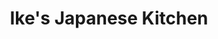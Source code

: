 ---
layout: place
title: "Ike's Japanese Kitchen"
permalink: /california/san-francisco/ike-s-japanese-kitchen.html
stateAbbr: CA
stateName: California
cityName: San Francisco
seo:
  name: "Ike's Japanese Kitchen"
  type: Restaurant
  links: null
description: "Ike's Japanese Kitchen serves delicious sushi in San Francisco, California. Try fresh Japanese dishes for a great dining experience. "
place_id: ChIJkaNdBZeAhYARMYOh91wB560
photos:
  - name: >-
      places/ChIJkaNdBZeAhYARMYOh91wB560/photos/AeeoHcJJ8lGkYEk-ddR_V4YePmzJ0-uzFBOx5MLzUO6rdgGYI2c8Qgb1n_BXkFblDdM_Os7Et-a_nV1_4giAxI3H4Z6h8X1wmfAei84bXy63unYwGPbWLndGtHiQCDWL_LHdWd5YxHdm0MQ5JYUWLTeHIjpLrzm5Cjkjq33aYgBc_q9i0y5i91MgT5TvGE6JJvBwCbgijvfwv7_dEHXf9eJbhX-6ce8Py5XzqZ8opJ0pOz2h1zLnpySlGkWUXZd1_ONrOr9pPHtCLYJmILhuhdDVhGHKHU6vitxfGJZ0D49yYYOpqCKLkFwJNoGGD7kpijZqH47tBsQWEWgoiMk0IcQ2piHU9wNvuaEJTnw4V6FoK2ebLEJEyk7kygGIfiZOxT11IQc6_PCvzKKK1BoblmWdAZ8ercDWyKAHvRp-VKWCmCv09w
    widthPx: 4032
    heightPx: 3024
    authorAttributions:
      - displayName: Ally Williams
        uri: https://maps.google.com/maps/contrib/108941169729625883066
        photoUri: >-
          https://lh3.googleusercontent.com/a-/ALV-UjU9Z-LUfFh5lyiOWUR_hcw-5UNPeaLOuZ7Tn4PwDTrcFeQrWWYi=s100-p-k-no-mo
    flagContentUri: >-
      https://www.google.com/local/imagery/report/?cb_client=maps_api_places.places_api&image_key=!1e10!2sCIHM0ogKEICAgIC80KeBGQ&hl=en-US
    googleMapsUri: >-
      https://www.google.com/maps/place//data=!3m4!1e2!3m2!1sCIHM0ogKEICAgIC80KeBGQ!2e10!4m2!3m1!1s0x80858097055da391:0xade7015cf7a18331
  - name: >-
      places/ChIJkaNdBZeAhYARMYOh91wB560/photos/AeeoHcL3Ilf5sSCgyHV2-dlDZy2S1uruCDi7o41NZ-pWFB2Jo5OK8v6Sn75KHHL7ne5JBLAulG6y_4ceF_dQI55wkxMq4-QfUihgPDknHdrcNFywAC2FFVLcD1wD5Yt66zY-otvTXli0He_rIOMKxv778ZyAjsixsj1vqbqLTIgCeRNT3A9fWJ5WLNvhiUi4ysLS_-z7V21Z2H6HylZHjsJG6O0CWpJ4EebcLJ6OaN6xTXdmT7FfJ51yn-GlfcOZL--XcqtcO7zNqju6fCaJQZaepS8yHGv0Me3xPg0AgsYY56xTGA
    widthPx: 2000
    heightPx: 1502
    authorAttributions:
      - displayName: Ike's Japanese Kitchen
        uri: https://maps.google.com/maps/contrib/114763701804379214772
        photoUri: >-
          https://lh3.googleusercontent.com/a-/ALV-UjUuLSN9IqLGLOFHqCplQJJ0NJJ0Bkmt0k_8smFDvjEA07BhsqI=s100-p-k-no-mo
    flagContentUri: >-
      https://www.google.com/local/imagery/report/?cb_client=maps_api_places.places_api&image_key=!1e10!2sAF1QipO7wky7TetiQivNiOZVsRFOwjYrVS8JjXlyDGiv&hl=en-US
    googleMapsUri: >-
      https://www.google.com/maps/place//data=!3m4!1e2!3m2!1sAF1QipO7wky7TetiQivNiOZVsRFOwjYrVS8JjXlyDGiv!2e10!4m2!3m1!1s0x80858097055da391:0xade7015cf7a18331
  - name: >-
      places/ChIJkaNdBZeAhYARMYOh91wB560/photos/AeeoHcKeVliazx1034vUMht06ttupaL-ZYTkoqDQEZov5KiB43tmcw5uW11pbb5ENjNiwKZP3XXEoVVICLKY3VnJz8zE389B-MfeAoo3WXXTwcW2l8N3ILDrEmj_3zJth-2zmXSYbScms0PkcgJLFiKK3tW_nXlfqSGIl6W3WpQ125oF3CPjouWXBZSnDQZeeV5ZPhiNvvMAFItw2MJThiPDscgswdBGr9GWzwT8vz5piKzvd69ghBb-cX6eGk-_TVTXjCGBEsxyD0q4MbcnevqXC4ojDlaOtC8IzIYEYcAcF2u0BdHlbezzEUDZB-fcjkVkucCTz5ZfqU1nc_alBddGkUp8sNqtLlNurfMoVtF527xxF3NiiCqUEiWmg8iRmLpYmVRRCbP2bmeKaBkVxk0Ve04OQ6oXsn-c12kIHbSwzeo1Odyn
    widthPx: 3626
    heightPx: 2496
    authorAttributions:
      - displayName: Ally Williams
        uri: https://maps.google.com/maps/contrib/108941169729625883066
        photoUri: >-
          https://lh3.googleusercontent.com/a-/ALV-UjU9Z-LUfFh5lyiOWUR_hcw-5UNPeaLOuZ7Tn4PwDTrcFeQrWWYi=s100-p-k-no-mo
    flagContentUri: >-
      https://www.google.com/local/imagery/report/?cb_client=maps_api_places.places_api&image_key=!1e10!2sCIHM0ogKEICAgIDCjZ_3pwE&hl=en-US
    googleMapsUri: >-
      https://www.google.com/maps/place//data=!3m4!1e2!3m2!1sCIHM0ogKEICAgIDCjZ_3pwE!2e10!4m2!3m1!1s0x80858097055da391:0xade7015cf7a18331
  - name: >-
      places/ChIJkaNdBZeAhYARMYOh91wB560/photos/AeeoHcIwI1tVzXZXuapQrdhtP7bTZDKlRR99WAKuzcAbMQB81bBX7uuztYVKkpgYeatEPsZQYoEg4S2YVEztaYXhYG-dbblKMlXLeDqtkVlrMszIqHLRSes58tyKCoFcTm63JIqwRB9oZkOwAy__vSfEoNU-lLVxzFmSdJtPP_NW9fbh1qDk245DhejMNCkNlckaVinpAT7oGlU5zLXJxkCJAYKsZQSl6U3Uc8wKZzsLVtF0GP9LPEfbaXdbhInvma_CJPWFcyOpoyXV9Udp0NPxdF091eaK7BgqlJiZdYdbl6beTrnS_AG4ZvsAwje-_xcYP2GWgO2x769pPkYl_DELGxdsLEz4drVoQ0qYRRbhedJmasb0N4KvaRtKPUqJvrZp2ojy1nn2FjtRNQw5AKVD_k4o1zQyQFWwk4zI8CDGdAOmqQ
    widthPx: 3024
    heightPx: 4032
    authorAttributions:
      - displayName: Anjali Rimi
        uri: https://maps.google.com/maps/contrib/110401857931825289107
        photoUri: >-
          https://lh3.googleusercontent.com/a/ACg8ocLco9wmV0ejKW_ZA11oI8Yw_OwlnpgW8EvagS9pw_aN-Rx2fg=s100-p-k-no-mo
    flagContentUri: >-
      https://www.google.com/local/imagery/report/?cb_client=maps_api_places.places_api&image_key=!1e10!2sCIHM0ogKEICAgICngbnbTQ&hl=en-US
    googleMapsUri: >-
      https://www.google.com/maps/place//data=!3m4!1e2!3m2!1sCIHM0ogKEICAgICngbnbTQ!2e10!4m2!3m1!1s0x80858097055da391:0xade7015cf7a18331
  - name: >-
      places/ChIJkaNdBZeAhYARMYOh91wB560/photos/AeeoHcKX3KC5WIrIriedpT4TW8-Bt0VEjBsSsnOlrSJl6DJ-Xev9nAbHY7oFotwPKVYn7esH8156OHCPZXwwWlWTbRHTKyiGH8c5DN4Iy-73QNrdKA0iX1FT12s5B34LfXSiefIEhhZj32nq2rj3X6XwnXdTVsJD16JmSSmgF1rHZrIafxXcz1cOAXrHHtLQNp1EGAY0h2EKGa4Yj_AMNakf4WQRvsVwvpdNBJqDnqr6-L5FQjmvQkTULRH-yC-NQw0eu-tNeP0PXeSlaBgQ7MF8tZJCL5k5fRFfejxkO9p3buxvl4zUhEtF0P6TD6SMNbEqsN5uQJlYmRFxRwQg3qBK4AhmGV8i6oPHkTM_c6aXZv5_PM-g97gJppYHusGfB7g3GElvJia7o0mxK07SuOFKn7GzoU2Q9jQlsUM_SnJE2qsedn3p
    widthPx: 4032
    heightPx: 3024
    authorAttributions:
      - displayName: John Oh
        uri: https://maps.google.com/maps/contrib/113950461405261659313
        photoUri: >-
          https://lh3.googleusercontent.com/a/ACg8ocIOwYtvY-I-BGCXfwntdEGW5pebWXGj7a5cslPt4H-E7u8u9A=s100-p-k-no-mo
    flagContentUri: >-
      https://www.google.com/local/imagery/report/?cb_client=maps_api_places.places_api&image_key=!1e10!2sCIHM0ogKEICAgICx3dj12wE&hl=en-US
    googleMapsUri: >-
      https://www.google.com/maps/place//data=!3m4!1e2!3m2!1sCIHM0ogKEICAgICx3dj12wE!2e10!4m2!3m1!1s0x80858097055da391:0xade7015cf7a18331
  - name: >-
      places/ChIJkaNdBZeAhYARMYOh91wB560/photos/AeeoHcJEl-37SHl8kZkkfEcg987vrQ64wMj75UtlnW1BoY8Zm5QoVUCd2g7N0soi0M_CTEmt9VBrhNo5H_IAfyafiRyz5Q20O47S0HRGTXXYd0UMGz3FRYDpW18jAugaH0L3HyoHssEzrwlzD2W9a1ZpWq2jWdYAi8xdx9HAJbk-ip36EkmoR6K4b_BVoy6wOx_jpbyK8KSN--vl48dL4J9PxEGWHKrFFhuMygJKgcZXXWIWn7oSBlSSYRqn-RgUOiJGNuBEVz4asYhDr2No1stk7EXfXb9ItALyJqOJCaJkJ-SwYfcRYAq8qSf3lHnei0n03FYXF_rMDWAM8W9dQ-3pXJit6XHr-GvpruFDrSlPak9Izh35W_QWQatbp3cEQ0bZju1frB1Kulhr3jrbWwtZydqsd_rywUf5IX-aQePoZztJSg
    widthPx: 4624
    heightPx: 3472
    authorAttributions:
      - displayName: Eve
        uri: https://maps.google.com/maps/contrib/111457372843988719155
        photoUri: >-
          https://lh3.googleusercontent.com/a/ACg8ocLLPX2ZtN3vB84YP5Qag3JWZteVlIcRPqG4le6N51Y2axnHsg=s100-p-k-no-mo
    flagContentUri: >-
      https://www.google.com/local/imagery/report/?cb_client=maps_api_places.places_api&image_key=!1e10!2sCIHM0ogKEICAgICb4uewHw&hl=en-US
    googleMapsUri: >-
      https://www.google.com/maps/place//data=!3m4!1e2!3m2!1sCIHM0ogKEICAgICb4uewHw!2e10!4m2!3m1!1s0x80858097055da391:0xade7015cf7a18331
  - name: >-
      places/ChIJkaNdBZeAhYARMYOh91wB560/photos/AeeoHcLviy9uwiOC8UZ44R5HTCoFM39WXbA4NH6Icy_Kb_TCyJyqtz0MYi-tdbc5vYcX63Yqgdzs-Hd0g7Tj7YLjhiwHVhOoA5PAb8js8fVKvYqAG6eJxoR8Oc97A39Sh_2dO544m_2rcx5k5GLDgOaZEtiNan73XOYTgtfjaqqH02AieFXBDFuGk5MAdQQx1hLzGPM94xHu01DFOArzZZTc6b0bi2bEIWQ4XVgz88NIOdTebkaXTKBgaqx9X0-0GVlnfP8nyszMlaZkRBaIujNHpbJ5RWpI5xPt9ffQgbSVk2heqg
    widthPx: 3000
    heightPx: 4000
    authorAttributions:
      - displayName: Ike's Japanese Kitchen
        uri: https://maps.google.com/maps/contrib/114763701804379214772
        photoUri: >-
          https://lh3.googleusercontent.com/a-/ALV-UjUuLSN9IqLGLOFHqCplQJJ0NJJ0Bkmt0k_8smFDvjEA07BhsqI=s100-p-k-no-mo
    flagContentUri: >-
      https://www.google.com/local/imagery/report/?cb_client=maps_api_places.places_api&image_key=!1e10!2sAF1QipPwEAGE6R9vSeWvTyu_oyDymkR7M7nU69NQT0rL&hl=en-US
    googleMapsUri: >-
      https://www.google.com/maps/place//data=!3m4!1e2!3m2!1sAF1QipPwEAGE6R9vSeWvTyu_oyDymkR7M7nU69NQT0rL!2e10!4m2!3m1!1s0x80858097055da391:0xade7015cf7a18331
  - name: >-
      places/ChIJkaNdBZeAhYARMYOh91wB560/photos/AeeoHcIGoNOWR2d6yCvtwjEVChYqw8bAERSLMRUWIWeV8t9yNx9hRQJ8KcdD-o5LXsGkJgk8uXr4G7idF6EvaQTjEB0ykpS-t84_Yfo-Fou7s2zlLXVo_84ci35gU8w6NcAeRxGogpdnZzX_z1hV-y595NFkaqnw1GYfmPSHfqE0fWpuAUzJAUy-LVa8vXZB6fbmolUSZh9OyFTCkIIxB_KyTroPj8-9RItXrZAKEKN0onsh__LSd4_1dX6b-I18WT9bxUhIGv0LY9PwYx8uCvJuVc-xPtVr9D3BO9T92__wQ_64tQUiSdIX_UhDuxsgQTkuOfB7kpyLcOrFc3OFzyWenvKsJ640yt-M1vGGGVaANfUG2zsPEAs3bsCnn8SfNconkS8AhN1WjwDn_wsoUSPIvsC5qPTNPTr2mnXMThbkm7eny2aD
    widthPx: 3600
    heightPx: 4800
    authorAttributions:
      - displayName: Ike Hwang
        uri: https://maps.google.com/maps/contrib/105390073481877269691
        photoUri: >-
          https://lh3.googleusercontent.com/a/ACg8ocJvDG8L49uaEKRfpY7kqMj56gl0c4jviXJChgPrUorUyqXyQw=s100-p-k-no-mo
    flagContentUri: >-
      https://www.google.com/local/imagery/report/?cb_client=maps_api_places.places_api&image_key=!1e10!2sCIHM0ogKEICAgICB-JWmwQE&hl=en-US
    googleMapsUri: >-
      https://www.google.com/maps/place//data=!3m4!1e2!3m2!1sCIHM0ogKEICAgICB-JWmwQE!2e10!4m2!3m1!1s0x80858097055da391:0xade7015cf7a18331
  - name: >-
      places/ChIJkaNdBZeAhYARMYOh91wB560/photos/AeeoHcJbRezrV98u6aP8ZbZeAv4u31vzjClRf-sHjy5vWo0yNfZLv_5P1Xanvct00ARmOCz7Rpx6Lkk3jCOhkHyQaKXS60Ao4ZxURCd--SlG1xWwkXhh1mS5ZjEI2NFv8g7WhLcSGGOYzoiQghVMWY4IBqt3PX0x3EY9mXMb24O3G5XiH_PoSdol1mA54XVNS6oQpXkyg_o4Sw7WZ7cJXjBGAwM7KeSXDuo49mFjpvjluQnhNWHzG3Tpc2Hv9p1jFGBdKUCZly0OE-Gj7Bt8n-5-fijbTIyIuwN_Fr2Dd355Ml9opBfdzJkrBUvl1MvTDg5NPzBMObkoRj6MCGJ5f-6Tv7E4eryMqNn2X_FYZMIDg7XJgoWD1a4b0VAnV2EF4WnFG47gWct-0UZa_TW5X-O3JozXcK4r1JYhH8BTNUDmpgt3Yad2
    widthPx: 1290
    heightPx: 1616
    authorAttributions:
      - displayName: Carmen Izquierdo-Oliva
        uri: https://maps.google.com/maps/contrib/111641388753448344760
        photoUri: >-
          https://lh3.googleusercontent.com/a-/ALV-UjWeTDvQmoaHFFw_BVdQTtSGFy8VWgJhXo6suYxYOOsQhb69ESHzew=s100-p-k-no-mo
    flagContentUri: >-
      https://www.google.com/local/imagery/report/?cb_client=maps_api_places.places_api&image_key=!1e10!2sCIHM0ogKEICAgICp5NCm5gE&hl=en-US
    googleMapsUri: >-
      https://www.google.com/maps/place//data=!3m4!1e2!3m2!1sCIHM0ogKEICAgICp5NCm5gE!2e10!4m2!3m1!1s0x80858097055da391:0xade7015cf7a18331
  - name: >-
      places/ChIJkaNdBZeAhYARMYOh91wB560/photos/AeeoHcLPxFBltMd_Che3mLfZ5cd_t795hA_CGSvnYNvvOBiMKcDJ2pI5VXvmt2UskfWcWKY45qS_95YW53cZ7CxkMCZB5VuUCMnceTCEB657owmn9CuSVS-GCcI1wM9eu0Rc1-gLm2eG14_VB8AYd8PlceE3xFhiStLmSZKoumHTL2F_f0dYjCQTYqpM-mYver_Czz9Los5Fq1i6VBmFdptQpXTH2vuUEjrz3g1bnHtmoP5vGmg0O2FQ3M8p5a-ct-gee6FYRNjA7vS6Mx_5CmwAhFimoc9cFEQRLnQrp6kYKEJkNHQyM2tddtPsjx8qWg5jWgk7y0iVcdJLuWxLOtexmdovyyMkE4pwoQsP_VjCYWShw8eB0PZ1FcnJQn3PW9LstZY5VOboZJ_deUEBB8flQGiARk-PxfD4MhJP-C5_LT8lfg
    widthPx: 4032
    heightPx: 2926
    authorAttributions:
      - displayName: Alexandra Johnson
        uri: https://maps.google.com/maps/contrib/106988391010844336825
        photoUri: >-
          https://lh3.googleusercontent.com/a/ACg8ocI8RHCbc11UnO_DFXvzQ6MZaN4a99WfeXzuTSlTVlhLhoXqNCE=s100-p-k-no-mo
    flagContentUri: >-
      https://www.google.com/local/imagery/report/?cb_client=maps_api_places.places_api&image_key=!1e10!2sCIHM0ogKEICAgICrk9CWcg&hl=en-US
    googleMapsUri: >-
      https://www.google.com/maps/place//data=!3m4!1e2!3m2!1sCIHM0ogKEICAgICrk9CWcg!2e10!4m2!3m1!1s0x80858097055da391:0xade7015cf7a18331
address: 800 Van Ness Ave, San Francisco, CA 94109, USA
street: 800 Van Ness Ave
city: San Francisco
state: CA
zip: '94109'
country: USA
neighborhood: Tenderloin
latitude: '37.783070'
longitude: '-122.420597'
accessibility_options:
  wheelchairAccessibleEntrance: true
  wheelchairAccessibleRestroom: true
  wheelchairAccessibleSeating: true
business_status: OPERATIONAL
name: Ike's Japanese Kitchen
google_maps_links:
  directionsUri: >-
    https://www.google.com/maps/dir//''/data=!4m7!4m6!1m1!4e2!1m2!1m1!1s0x80858097055da391:0xade7015cf7a18331!3e0
  placeUri: https://maps.google.com/?cid=12530985986984870705
  writeAReviewUri: >-
    https://www.google.com/maps/place//data=!4m3!3m2!1s0x80858097055da391:0xade7015cf7a18331!12e1
  reviewsUri: >-
    https://www.google.com/maps/place//data=!4m4!3m3!1s0x80858097055da391:0xade7015cf7a18331!9m1!1b1
  photosUri: >-
    https://www.google.com/maps/place//data=!4m3!3m2!1s0x80858097055da391:0xade7015cf7a18331!10e5
primary_type: Sushi Restaurant
opening_hours:
  regular: null
  current: null
secondary_opening_hours:
  regular:
    weekdayDescriptions: null
    type: null
  current:
    weekdayDescriptions: null
    type: null
phone: (415) 775-5800
price_level: null
price_range: null
rating: '4.6'
rating_count: 187
website: null
reviews: null
parking_options: null
payment_options: null
allow_dogs: null
curbside_pickup: null
delivery: null
dine_in: null
good_for_children: null
good_for_groups: null
good_for_sports: null
live_music: null
menu_for_children: null
outdoor_seating: null
reservable: null
restroom: null
serves_beer: null
serves_breakfast: null
serves_brunch: null
serves_cocktails: null
serves_coffee: null
serves_dinner: null
serves_dessert: null
serves_lunch: null
serves_vegetarian_food: null
serves_wine: null
takeout: null
summary: null

---